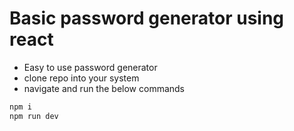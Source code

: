 # Basic password generator using react
- Easy to use password generator
- clone repo into your system
- navigate and run the below commands
``` javascript
npm i
npm run dev
```